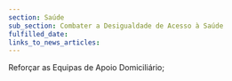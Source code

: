 ```yaml
---
section: Saúde
sub_section: Combater a Desigualdade de Acesso à Saúde
fulfilled_date:
links_to_news_articles:
---
```


Reforçar as Equipas de Apoio Domiciliário;
